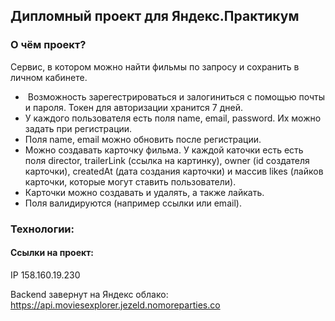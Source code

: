 ## Дипломный проект для Яндекс.Практикум

### О чём проект?

Сервис, в котором можно найти фильмы по запросу и сохранить в личном кабинете.

*    Возможность зарегестрироваться и залогиниться с помощью почты и пароля. Токен для авторизации хранится 7 дней.
*   У каждого пользователя есть поля name, email, password. Их можно задать при регистрации.
*   Поля name, email можно обновить после регистрации.
*   Можно создавать карточку фильма. У каждой каточки есть есть поля director, trailerLink (ссылка на картинку), owner (id создателя карточки), createdAt (дата создания карточки) и массив likes (лайков карточки, которые могут ставить пользователи).
*   Карточки можно создавать и удалять, а также лайкать.
*   Поля валидируются (например ссылки или email).
     

### Технологии:

#### Ссылки на проект:

IP 158.160.19.230

Backend завернут на Яндекс облако: https://api.moviesexplorer.jezeld.nomoreparties.co
